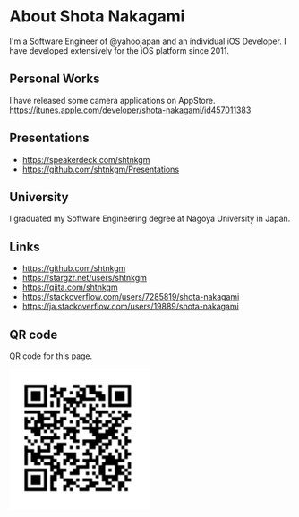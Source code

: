# About Shota Nakagami
I'm a Software Engineer of @yahoojapan and an individual iOS Developer.
I have developed extensively for the iOS platform since 2011.

## Personal Works
I have released some camera applications on AppStore.
https://itunes.apple.com/developer/shota-nakagami/id457011383

## Presentations
 - https://speakerdeck.com/shtnkgm
 - https://github.com/shtnkgm/Presentations

## University
I graduated my Software Engineering degree at Nagoya University in Japan.

## Links
 - https://github.com/shtnkgm
 - https://stargzr.net/users/shtnkgm
 - https://qiita.com/shtnkgm
 - https://stackoverflow.com/users/7285819/shota-nakagami  
 - https://ja.stackoverflow.com/users/19889/shota-nakagami

## QR code
QR code for this page.

<img src="https://github.com/shtnkgm/about/blob/master/image/qrcode.png" alt="QR code" width="50%">
